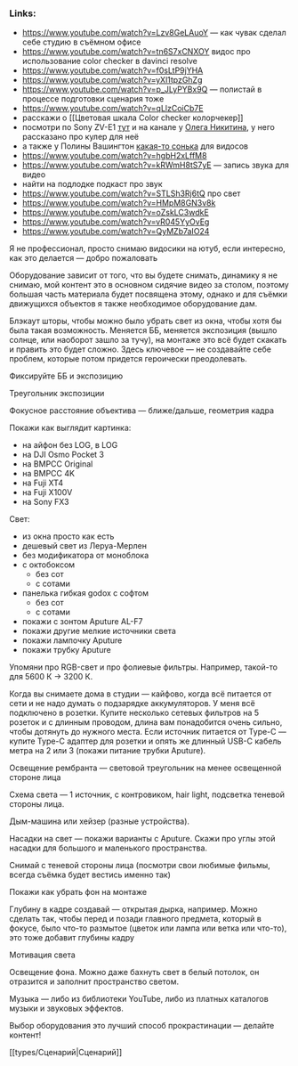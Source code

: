 ### Links:

- https://www.youtube.com/watch?v=Lzv8GeLAuoY — как чувак сделал себе студию в съёмном офисе
- https://www.youtube.com/watch?v=tn6S7xCNXOY  видос про использование color checker в davinci resolve
- https://www.youtube.com/watch?v=f0sLtP9jYHA
- https://www.youtube.com/watch?v=yXl1tpzGhZg
- https://www.youtube.com/watch?v=p_JLyPYBx9Q — полистай в процессе подготовки сценария тоже
- https://www.youtube.com/watch?v=qLlzCoiCb7E
- расскажи о [[Цветовая шкала Color checker колорчекер]]
- посмотри по Sony ZV-E1 [тут](https://www.youtube.com/watch?v=I7KsIvWIYjc) и на канале у [Олега Никитина](https://www.youtube.com/watch?v=bXgOe2AhyOk&t=45s), у него рассказано про кулер для неё
- а также у Полины Вашингтон [какая-то сонька](https://www.youtube.com/watch?v=ObZz6P3FnlY&list=LL&index=77) для видосов
- https://www.youtube.com/watch?v=hgbH2xLffM8
- https://www.youtube.com/watch?v=kRWmH8tS7yE — запись звука для видео
- найти на подлодке подкаст про звук
- https://www.youtube.com/watch?v=STLSh3Rj6tQ про свет
- https://www.youtube.com/watch?v=HMpM8GN3v8k
- https://www.youtube.com/watch?v=oZskLC3wdkE
- https://www.youtube.com/watch?v=vR045YyOvEg
- https://www.youtube.com/watch?v=QyMZb7aIO24

Я не профессионал, просто снимаю видосики на ютуб, если интересно, как это делается — добро пожаловать

Оборудование зависит от того, что вы будете снимать, динамику я не снимаю, мой контент это в основном сидячие видео за столом, поэтому большая часть материала будет посвящена этому, однако и для съёмки движущихся объектов я также необходимое оборудование дам.

Блэкаут шторы, чтобы можно было убрать свет из окна, чтобы хотя бы была такая возможность. Меняется ББ, меняется экспозиция (вышло солнце, или наоборот зашло за тучу), на монтаже это всё будет скакать и править это будет сложно. Здесь ключевое — не создавайте себе проблем, которые потом придется героически преодолевать.

Фиксируйте ББ и экспозицию

Треугольник экспозиции

Фокусное расстояние объектива — ближе/дальше, геометрия кадра

Покажи как выглядит картинка:
- на айфон без LOG, в LOG
- на DJI Osmo Pocket 3
- на BMPCC Original
- на BMPCC 4K
- на Fuji XT4
- на Fuji X100V
- на Sony FX3

Свет:
- из окна просто как есть
- дешевый свет из Леруа-Мерлен
- без модификатора от моноблока
- с октобоксом
	- без сот
	- с сотами
- панелька гибкая godox с софтом
	- без сот
	- с сотами
- покажи с зонтом Aputure AL-F7
- покажи другие мелкие источники света
- покажи лампочку Aputure
- покажи трубку Aputure

Упомяни про RGB-свет и про фолиевые фильтры. Например, такой-то для 5600 К -> 3200 К.

Когда вы снимаете дома в студии — кайфово, когда всё питается от сети и не надо думать о подзарядке аккумуляторов. У меня всё подключено в розетки. Купите несколько сетевых фильтров на 5 розеток и с длинным проводом, длина вам понадобится очень сильно, чтобы дотянуть до нужного места. Если источник питается от Type-C — купите Type-C адаптер для розетки и опять же длинный USB-C кабель метра на 2 или 3 (покажи питание трубки Aputure).

Освещение рембранта — световой треугольник на менее освещенной стороне лица

Схема света — 1 источник, с контровиком, hair light, подсветка теневой стороны лица.

Дым-машина или хейзер (разные устройства).

Насадки на свет — покажи варианты с Aputure. Скажи про углы этой насадки для большого и маленького пространства.

Снимай с теневой стороны лица (посмотри свои любимые фильмы, всегда съёмка будет вестись именно так)

Покажи как убрать фон на монтаже

Глубину в кадре создавай — открытая дырка, например. Можно сделать так, чтобы перед и позади главного предмета, который в фокусе, было что-то размытое (цветок или лампа или ветка или что-то), это тоже добавит глубины кадру

Мотивация света

Освещение фона. Можно даже бахнуть свет в белый потолок, он отразится и заполнит пространство светом.

Музыка — либо из библиотеки YouTube, либо из платных каталогов музыки и звуковых эффектов.

Выбор оборудования это лучший способ прокрастинации — делайте контент!

[[types/Сценарий|Сценарий]]